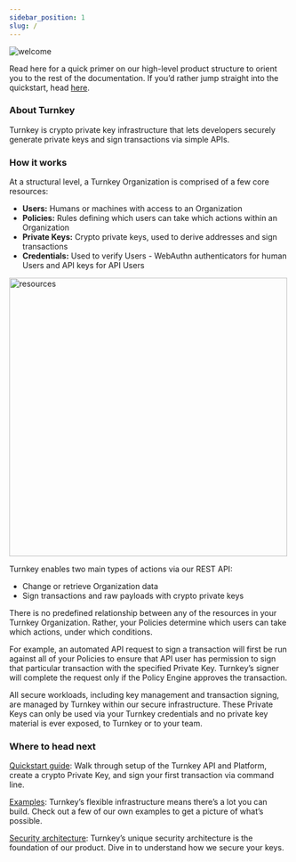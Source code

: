 ```yaml
---
sidebar_position: 1
slug: /
---
```


<img src="/img/diagrams/welcome_image.png" alt="welcome" />



Read here for a quick primer on our high-level product structure to orient you to the rest of the documentation. If you’d rather jump straight into the quickstart, head [here](/getting-started/quickstart).

### About Turnkey

Turnkey is crypto private key infrastructure that lets developers securely generate private keys and sign transactions via simple APIs.

### How it works

At a structural level, a Turnkey Organization is comprised of a few core resources:

- <b>Users:</b> Humans or machines with access to an Organization
- <b>Policies:</b> Rules defining which users can take which actions within an Organization
- <b>Private Keys:</b> Crypto private keys, used to derive addresses and sign transactions
- <b>Credentials:</b> Used to verify Users - WebAuthn authenticators for human Users and API keys for API Users


<p style={{textAlign: 'center'}}>
  <img src="/img/diagrams/resources.png" alt="resources" width="500px" />
</p>

    
Turnkey enables two main types of actions via our REST API:

- Change or retrieve Organization data
- Sign transactions and raw payloads with crypto private keys

There is no predefined relationship between any of the resources in your Turnkey Organization. Rather, your Policies determine which users can take which actions, under which conditions.

For example, an automated API request to sign a transaction will first be run against all of your Policies to ensure that API user has permission to sign that particular transaction with the specified Private Key. Turnkey’s signer will complete the request only if the Policy Engine approves the transaction.

All secure workloads, including key management and transaction signing, are managed by Turnkey within our secure infrastructure. These Private Keys can only be used via your Turnkey credentials and no private key material is ever exposed, to Turnkey or to your team.

### Where to head next

[Quickstart guide](/getting-started/quickstart): Walk through setup of the Turnkey API and Platform, create a crypto Private Key, and sign your first transaction via command line.

[Examples](/getting-started/examples): Turnkey’s flexible infrastructure means there’s a lot you can build. Check out a few of our own examples to get a picture of what’s possible.

[Security architecture](/security/overview): Turnkey’s unique security architecture is the foundation of our product. Dive in to understand how we secure your keys.
